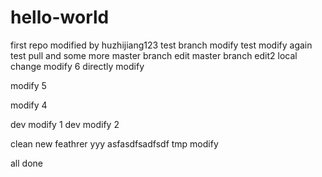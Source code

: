# hello-world
first repo
modified by huzhijiang123
test branch modify
test modify again
test pull and some more
master branch edit
master branch edit2
local change
modify 6
directly modify


modify 5

modify 4

dev modify 1
dev modify 2

clean
new feathrer
yyy
asfasdfsadfsdf
tmp modify

all done
